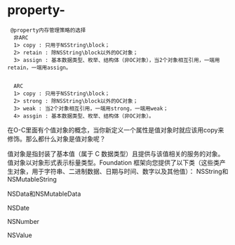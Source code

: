 # property-


     @property内存管理策略的选择
      非ARC
      1> copy : 只用于NSString\block；
      2> retain : 除NSString\block以外的OC对象；
      3> assign : 基本数据类型、枚举、结构体（非OC对象），当2个对象相互引用，一端用retain，一端用assign。
 
      
      ARC
      1> copy : 只用于NSString\block；
      2> strong : 除NSString\block以外的OC对象；
      3> weak : 当2个对象相互引用，一端用strong，一端用weak；
      4> assgin : 基本数据类型、枚举、结构体（非OC对象）。


在O-C里面有个值对象的概念，当你新定义一个属性是值对象时就应该用copy来修饰。那么都什么对象是值对象呢？

值对象是指封装了基本值（属于 C 数据类型）且提供与该值相关的服务的对象。值对象以对象形式表示标量类型。Foundation 框架向您提供了以下类（这些类产生对象，用于字符串、二进制数据、日期与时间、数字以及其他值）：
NSString和NSMutableString

NSData和NSMutableData

NSDate

NSNumber

NSValue

